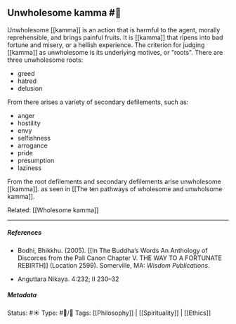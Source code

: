 ## Unwholesome kamma  #🧠 

Unwholesome [[kamma]] is an action that is harmful to the agent, morally reprehensible, and brings painful fruits. It is [[kamma]] that ripens into bad fortune and misery, or a hellish experience. The criterion for judging [[kamma]] as unwholesome is its underlying motives, or "roots". There are three unwholesome roots:  

- greed
- hatred
- delusion

From there arises a variety of secondary defilements, such as:

- anger
- hostility
- envy
- selfishness
- arrogance
- pride
- presumption
- laziness

From the root defilements and secondary defilements arise unwholesome [[kamma]]. as seen in [[The ten pathways of wholesome and unwholsome kamma]].

Related: [[Wholesome kamma]]

___

##### References

- Bodhi, Bhikkhu. (2005). [[In The Buddha’s Words An Anthology of Discorces from the Pali Canon Chapter V. THE WAY TO A FORTUNATE REBIRTH]] (Location 2599). Somerville, MA: _Wisdom Publications_.

- Anguttara Nikaya. 4:232; II 230–32

##### Metadata
Status: #☀️ 
Type: #🔵/🔵 
Tags: [[Philosophy]] | [[Spirituality]] | [[Ethics]]